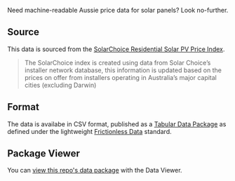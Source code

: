 Need machine-readable Aussie price data for solar panels? Look no-further.

## Source
This data is sourced from the [SolarChoice Residential Solar PV Price Index](http://www.solarchoice.net.au/blog/solar-pv-system-prices-november-2014). 

> The SolarChoice index is created using data from Solar Choice’s installer network database, this information is updated based on the prices on offer from installers operating in Australia’s major capital cities (excluding Darwin)

## Format
The data is availabe in CSV format, published as a [Tabular Data Package](http://data.okfn.org/doc/publish-tabular) as defined under the lightweight [Frictionless Data](http://data.okfn.org/) standard.

## Package Viewer
You can <a href="http://data.okfn.org/tools/view?url=https%3A%2F%2Fraw.githubusercontent.com%2Fcharliedotau%2Fprice-of-solar-panels-australia%2Fmaster%2Fdatapackage.json">view this repo's data package</a> with the Data Viewer. 